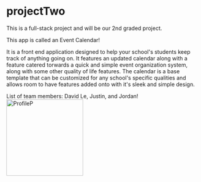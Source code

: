 # projectTwo
This is a full-stack project and will be our 2nd graded project.

This app is called an Event Calendar!

It is a front end application designed to help your school's students keep track of anything going on. It features an updated calendar along with a feature catered torwards a quick and simple event organization system, along with some other quality of life features. The calendar is a base template that can be customized for any school's specific qualities and allows room to have features added onto with it's sleek and simple design.


List of team members: David Le, Justin, and Jordan!
<img width="200" height="200" alt="ProfileP" src="https://github.com/itsGoodJuJu/projectTwo/assets/160539853/fb3218fe-d4da-481c-a022-e9ffa9c6ae1a">

